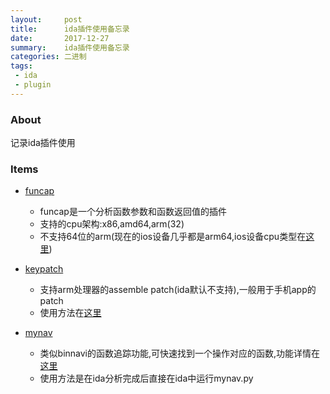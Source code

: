 ```yaml
---
layout:     post
title:      ida插件使用备忘录
date:       2017-12-27
summary:    ida插件使用备忘录
categories: 二进制
tags:
 - ida
 - plugin
---
```


### About

记录ida插件使用

### Items

+ [funcap][1]
    + funcap是一个分析函数参数和函数返回值的插件
    + 支持的cpu架构:x86,amd64,arm(32)
    + 不支持64位的arm(现在的ios设备几乎都是arm64,ios设备cpu类型在[这里][2])

+ [keypatch][3]
    + 支持arm处理器的assemble patch(ida默认不支持),一般用于手机app的patch
    + 使用方法在[这里][6]

+ [mynav][4]
    + 类似binnavi的函数追踪功能,可快速找到一个操作对应的函数,功能详情在[这里][5]
    + 使用方法是在ida分析完成后直接在ida中运行mynav.py

[1]: https://github.com/deresz/funcap
[2]: http://blakespot.com/ios_device_specifications_grid.html
[3]: http://blog.csdn.net/fjh658/article/details/52268907
[4]: https://github.com/joxeankoret/mynav
[5]: http://joxeankoret.com/blog/2010/05/02/mynav-a-python-plugin-for-ida-pro/
[6]: http://blog.csdn.net/fjh658/article/details/52268907

